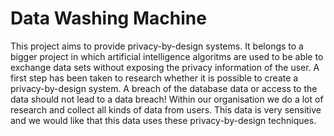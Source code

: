 # Data Washing Machine

This project aims to provide privacy-by-design systems. It belongs to a bigger project in which artificial intelligence algoritms are used to be able to exchange data sets without exposing the privacy information of the user. A first step has been taken to research whether it is possible to create a privacy-by-design system. A breach of the database data or access to the data should not lead to a data breach! Within our organisation we do a lot of research and collect all kinds of data from users. This data is very sensitive and we would like that this data uses these privacy-by-design techniques.
